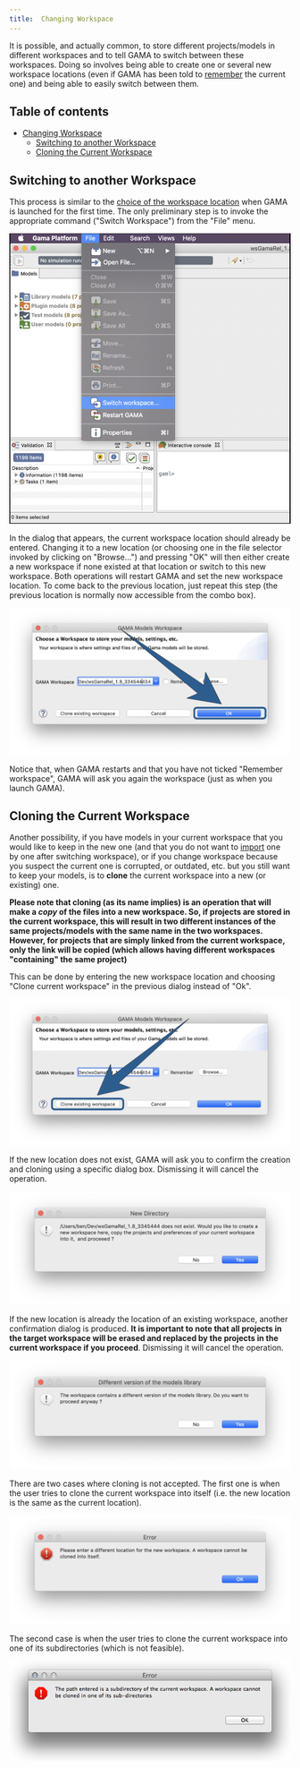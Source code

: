 ```yaml
---
title:  Changing Workspace
---
```



It is possible, and actually common, to store different projects/models in different workspaces and to tell GAMA to switch between these workspaces. Doing so involves being able to create one or several new workspace locations (even if GAMA has been told to [remember](Launching#Choosing_a_Workspace) the current one) and being able to easily switch between them.

## Table of contents 

* [Changing Workspace](#changing-workspace)
  * [Switching to another Workspace](#switching-to-another-workspace)
  * [Cloning the Current Workspace](#cloning-the-current-workspace)


## Switching to another Workspace
This process is similar to the [choice of the workspace location](Launching#Choosing_a_Workspace) when GAMA is launched for the first time. The only preliminary step is to invoke the appropriate command ("Switch Workspace") from the "File" menu.

![Switch Workspace in the File menu.](/resources/images/workspaceProjectsAndModels/changews_menu_switch.png)

In the dialog that appears, the current workspace location should already be entered. Changing it to a new location (or choosing one in the file selector invoked by clicking on "Browse...") and pressing "OK" will then either create a new workspace if none existed at that location or switch to this new workspace. Both operations will restart GAMA and set the new workspace location. To come back to the previous location, just repeat this step (the previous location is normally now accessible from the combo box).

![Dialog box to choose to switch toward a new (or another) workspace.](/resources/images/workspaceProjectsAndModels/changews_dialog_switch_ok.png)

Notice that, when GAMA restarts and that you have not ticked "Remember workspace", GAMA will ask you again the workspace (just as when you launch GAMA).


## Cloning the Current Workspace
Another possibility, if you have models in your current workspace that you would like to keep in the new one (and that you do not want to [import](ImportingModels) one by one after switching workspace), or if you change workspace because you suspect the current one is corrupted, or outdated, etc. but you still want to keep your models, is to **clone** the current workspace into a new (or existing) one.

**Please note that cloning (as its name implies) is an operation that will make a _copy_ of the files into a new workspace. So, if projects are stored in the current workspace, this will result in two different instances of the same projects/models with the same name in the two workspaces. However, for projects that are simply linked from the current workspace, only the link will be copied (which allows having different workspaces "containing" the same project)**

This can be done by entering the new workspace location and choosing "Clone current workspace" in the previous dialog instead of "Ok".

![Dialog box to choose to clone the current workspace in the path specified in the text field GAMA Workspace.](/resources/images/workspaceProjectsAndModels/changews_dialog_switch_clone.png)


If the new location does not exist, GAMA will ask you to confirm the creation and cloning using a specific dialog box. Dismissing it will cancel the operation.

![Dialog box waiting for the user to confirm he/she wants to clone the current workspace in a new workspace.](/resources/images/workspaceProjectsAndModels/changews_clone_confirm_new.png)


If the new location is already the location of an existing workspace, another confirmation dialog is produced. **It is important to note that all projects in the target workspace will be erased and replaced by the projects in the current workspace if you proceed**. Dismissing it will cancel the operation.

![Dialog box waiting for the user to confirm it want to clone and thus override an existing workspace.](/resources/images/workspaceProjectsAndModels/changews_clone_confirm_existing.png) 


There are two cases where cloning is not accepted. The first one is when the user tries to clone the current workspace into itself (i.e. the new location is the same as the current location).

![Error box when the user tried to clone the current workspace in itself.](/resources/images/workspaceProjectsAndModels/changews_close_error_same.png)

The second case is when the user tries to clone the current workspace into one of its subdirectories (which is not feasible).

![Error box when the user tried to clone the current workspace in one of its subfolders.](/resources/images/workspaceProjectsAndModels/changews_close_error_subdir.png)